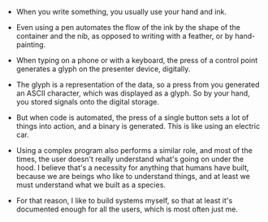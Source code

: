 - When you write something, you usually use your hand and ink.
- Even using a pen automates the flow of the ink by the shape of the container and the nib, as opposed to writing with a feather, or by hand-painting.

- When typing on a phone or with a keyboard, the press of a control point generates a glyph on the presenter device, digitally.
- The glyph is a representation of the data, so a press from you generated an ASCII character, which was displayed as a glyph. So by your hand, you stored signals onto the digital storage.
- But when code is automated, the press of a single button sets a lot of things into action, and a binary is generated. This is like using an electric car.
- Using a complex program also performs a similar role, and most of the times, the user doesn't really understand what's going on under the hood. I believe that's a necessity for anything that humans have built, because we are beings who like to understand things, and at least we must understand what we built as a species.

- For that reason, I like to build systems myself, so that at least it's documented enough for all the users, which is most often just me.